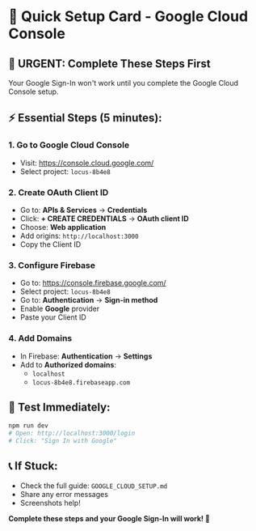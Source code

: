 # 🎯 Quick Setup Card - Google Cloud Console

## 🚨 **URGENT: Complete These Steps First**

Your Google Sign-In won't work until you complete the Google Cloud Console setup.

## ⚡ **Essential Steps (5 minutes):**

### **1. Go to Google Cloud Console**
- Visit: https://console.cloud.google.com/
- Select project: `locus-8b4e8`

### **2. Create OAuth Client ID**
- Go to: **APIs & Services** → **Credentials**
- Click: **+ CREATE CREDENTIALS** → **OAuth client ID**
- Choose: **Web application**
- Add origins: `http://localhost:3000`
- Copy the Client ID

### **3. Configure Firebase**
- Go to: https://console.firebase.google.com/
- Select project: `locus-8b4e8`
- Go to: **Authentication** → **Sign-in method**
- Enable **Google** provider
- Paste your Client ID

### **4. Add Domains**
- In Firebase: **Authentication** → **Settings**
- Add to **Authorized domains**:
  - `localhost`
  - `locus-8b4e8.firebaseapp.com`

## 🧪 **Test Immediately:**
```bash
npm run dev
# Open: http://localhost:3000/login
# Click: "Sign In with Google"
```

## 📞 **If Stuck:**
- Check the full guide: `GOOGLE_CLOUD_SETUP.md`
- Share any error messages
- Screenshots help!

**Complete these steps and your Google Sign-In will work! 🚀**
